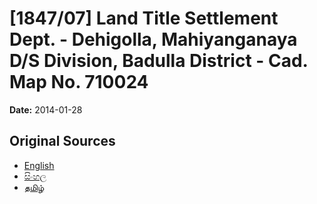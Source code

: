 # [1847/07] Land Title Settlement Dept. - Dehigolla, Mahiyanganaya D/S Division, Badulla District - Cad. Map No. 710024

**Date:** 2014-01-28

## Original Sources

- [English](https://documents.gov.lk/view/extra-gazettes/2014/1/1847-07_E.pdf)
- [සිංහල](https://documents.gov.lk/view/extra-gazettes/2014/1/1847-07_S.pdf)
- [தமிழ்](https://documents.gov.lk/view/extra-gazettes/2014/1/1847-07_T.pdf)
